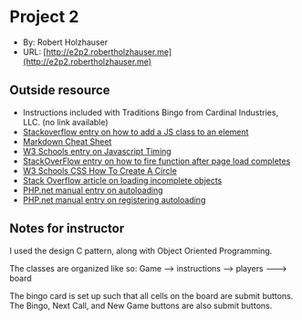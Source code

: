 # Project 2
+ By: Robert Holzhauser
+ URL: [http://e2p2.robertholzhauser.me](http://e2p2.robertholzhauser.me)

## Outside resource
+ Instructions included with Traditions Bingo from Cardinal Industries, LLC. (no link available)  
+ [Stackoverflow entry on how to add a JS class to an element](https://stackoverflow.com/questions/507138/how-to-add-a-class-to-a-given-element)
+ [Markdown Cheat Sheet](https://www.markdownguide.org/cheat-sheet/)
+ [W3 Schools entry on Javascript Timing](https://www.w3schools.com/js/js_timing.asp)
+ [StackOverFlow entry on how to fire function after page load completes](https://stackoverflow.com/questions/11936816/execute-function-after-complete-page-load)
+ [W3 Schools CSS How To Create A Circle](https://www.w3schools.com/howto/howto_css_circles.asp)
+ [Stack Overflow article on loading incomplete objects](https://stackoverflow.com/questions/1055728/php-session-with-an-incomplete-object)
+ [PHP.net manual entry on autoloading](https://www.php.net/manual/en/language.oop5.autoload.php)
+ [PHP.net manual entry on registering autoloading](https://www.php.net/manual/en/function.spl-autoload-register.php)


## Notes for instructor
I used the design C pattern, along with Object Oriented Programming.  

The classes are organized like so:
Game --> instructions
      --> players   ---> board  

The bingo card is set up such that all cells on the board are submit buttons.
The Bingo, Next Call, and New Game buttons are also submit buttons. 